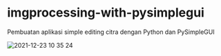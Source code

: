 # imgprocessing-with-pysimplegui
Pembuatan aplikasi simple editing citra dengan Python dan PySimpleGUI

![2021-12-23 10 35 24](https://user-images.githubusercontent.com/86338713/147184228-d26298e2-cad3-4a3b-baf2-5d107c791806.png)

